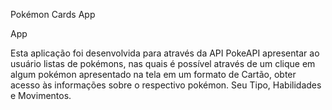 Pokémon Cards App

App 

Esta aplicação foi desenvolvida para através da API PokeAPI apresentar ao usuário listas de pokémons, nas quais é possível através de um clique em algum pokémon apresentado na tela em um formato de Cartão, obter acesso às informações sobre o respectivo pokémon. Seu Tipo, Habilidades e Movimentos.
